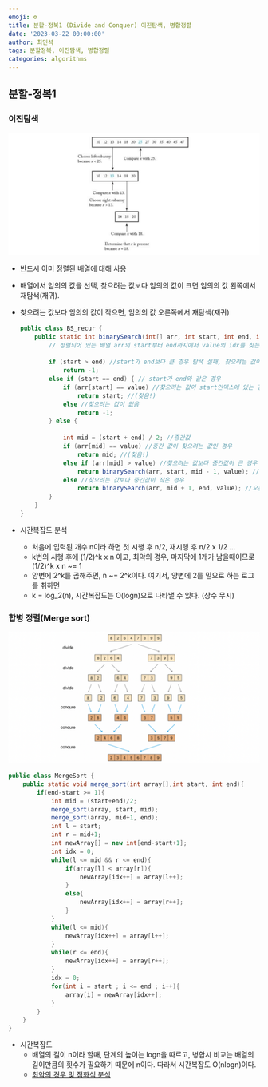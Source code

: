 ```yaml
---
emoji: ⚙️
title: 분할-정복1 (Divide and Conquer) 이진탐색, 병합정렬
date: '2023-03-22 00:00:00'
author: 최민석
tags: 분할정복, 이진탐색, 병합정렬
categories: algorithms
---
```


## 분할-정복1

### 이진탐색

![binary_search.png](binary_search.png)

- 반드시 이미 정렬된 배열에 대해 사용
- 배열에서 임의의 값을 선택, 찾으려는 값보다 임의의 값이 크면 임의의 값 왼쪽에서 재탐색(재귀).
- 찾으려는 값보다 임의의 값이 작으면, 임의의 값 오른쪽에서 재탐색(재귀)

    ```java
    public class BS_recur {
    	public static int binarySearch(int[] arr, int start, int end, int value) {
    		// 정렬되어 있는 배열 arr의 start부터 end까지에서 value의 idx를 찾는 함수
    		
    		if (start > end) //start가 end보다 큰 경우 탐색 실패, 찾으려는 값이 없음
    			return -1;
    		else if (start == end) { // start가 end와 같은 경우
    			if (arr[start] == value) //찾으려는 값이 start인덱스에 있는 경우
    				return start; //(찾음!)
    			else //찾으려는 값이 없음
    				return -1;
    		} else { 
    
    			int mid = (start + end) / 2; //중간값
    			if (arr[mid] == value) //중간 값이 찾으려는 값인 경우 
    				return mid; //(찾음!)
    			else if (arr[mid] > value) //찾으려는 값보다 중간값이 큰 경우
    				return binarySearch(arr, start, mid - 1, value); //왼쪽에서 재탐색(재귀)
    			else //찾으려는 값보다 중간값이 작은 경우
    				return binarySearch(arr, mid + 1, end, value); //오른쪽에서 재탐색(재귀)
    		}
    	}
    }
    ```

- 시간복잡도 분석
  - 처음에 입력된 개수 n이라 하면 첫 시행 후 n/2, 재시행 후 n/2 x 1/2 …
  - k번의 시행 후에 (1/2)^k x n 이고, 최악의 경우, 마지막에 1개가 남을때이므로 (1/2)^k x n ~= 1
  - 양변에 2^k를 곱해주면, n ~= 2^k이다. 여기서, 양변에 2를 밑으로 하는 로그를 취하면
  - k = log_2(n), 시간복잡도는 O(logn)으로 나타낼 수 있다. (상수 무시)

### 합병 정렬(Merge sort)


![merge-sort.png](merge-sort.png)

```java
public class MergeSort {
    public static void merge_sort(int array[],int start, int end){
        if(end-start >= 1){
            int mid = (start+end)/2;
            merge_sort(array, start, mid);
            merge_sort(array, mid+1, end);
            int l = start;
            int r = mid+1;
            int newArray[] = new int[end-start+1];
            int idx = 0;
            while(l <= mid && r <= end){
                if(array[l] < array[r]){
                    newArray[idx++] = array[l++];
                }
                else{
                    newArray[idx++] = array[r++];
                }
            }
            while(l <= mid){
                newArray[idx++] = array[l++];
            }
            while(r <= end){
                newArray[idx++] = array[r++];
            }
            idx = 0;
            for(int i = start ; i <= end ; i++){
                array[i] = newArray[idx++];
            }
        }
    }
}
```

- 시간복잡도
  - 배열의 길이 n이라 할때, 단계의 높이는 logn을 따르고, 병합시 비교는 배열의 길이만큼의 횟수가 필요하기 때문에 n이다. 따라서 시간복잡도 O(nlogn)이다.
  - [최악의 경우 및 점화식 분석](https://nolzaheo.tistory.com/6)
```toc
```
